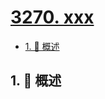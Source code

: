# [3270. xxx](https://github.com/Tdahuyou/TNotes.leetcode/tree/main/notes/3270.%20xxx)

<!-- region:toc -->

- [1. 📝 概述](#1--概述)

<!-- endregion:toc -->

## 1. 📝 概述
